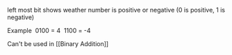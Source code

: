 left most bit shows weather number is positive or negative (0 is positive, 1 is negative) 

Example 
0100 = 4 
1100 = -4

Can't be used in [[Binary Addition]] 